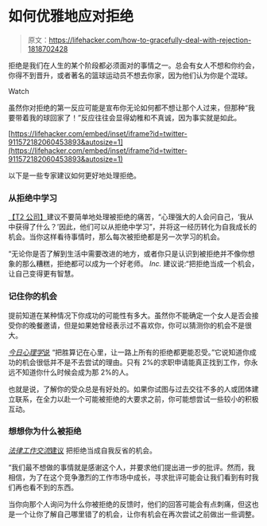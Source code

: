 # 如何优雅地应对拒绝

> 原文：<https://lifehacker.com/how-to-gracefully-deal-with-rejection-1818702428>

拒绝是我们在人生的某个阶段都必须面对的事情之一。总会有女人不想和你约会，你得不到晋升，或者著名的篮球运动员不想去你家，因为他们认为你是个混球。

Watch

虽然你对拒绝的第一反应可能是宣布你无论如何都不想让那个人过来，但那种“我要带着我的球回家了！”反应往往会显得幼稚和不真诚，因为事实就是如此。

 [https://lifehacker.com/embed/inset/iframe?id=twitter-911572182060453893&autosize=1](https://lifehacker.com/embed/inset/iframe?id=twitter-911572182060453893&autosize=1) 

以下是一些专家建议如何更好地处理拒绝。

### 从拒绝中学习

[【T2 公司】](https://www.inc.com/amy-morin/5-ways-mentally-strong-people-deal-with-rejection.html)建议不要简单地处理被拒绝的痛苦，“心理强大的人会问自己，‘我从中获得了什么？’因此，他们可以从拒绝中学习”，并将这一经历转化为自我成长的机会。当你这样看待事情时，那么每次被拒绝都是另一次学习的机会。

“无论你是否了解到生活中需要改进的地方，或者你只是认识到被拒绝并不像你想象的那么糟糕，拒绝都可以成为一个好老师。 *Inc.* 建议说:“把拒绝当成一个机会，让自己变得更有智慧。

### 记住你的机会

提前知道在某种情况下你成功的可能性有多大。虽然你不能确定一个女人是否会接受你的晚餐邀请，但是如果她曾经表示过不喜欢你，你可以猜测你的机会不是很大。

[*今日心理学*说](https://www.psychologytoday.com/blog/fighting-fear/201308/how-cope-rejection) “把胜算记在心里，让一路上所有的拒绝都更能忍受。”它说知道你成功的机会很低并不是不去尝试的理由。只有 2%的求职申请能真正找到工作，你永远不知道你什么时候会成为那 2%的人。

也就是说，了解你的受众总是有好处的。如果你试图与过去交往不多的人或团体建立联系，在全力以赴一个可能被拒绝的大要求之前，你可能想尝试一些较小的积极互动。

### 想想你为什么被拒绝

[*法律工作交流*建议](https://lawjobexchange.ca/2016/02/11/how-to-grow-from-rejection/) 把拒绝当成自我反省的机会。

“我们最不想做的事情就是感谢这个人，并要求他们提出进一步的批评。然而，我相信，为了在这个竞争激烈的工作市场中成长，寻求批评可能会让我们看到有时我们再也看不到的东西。

当你向那个人询问为什么你被拒绝的反馈时，他们的回答可能会有点刺痛，但这也是一个让你了解自己哪里错了的机会，让你有机会在再次尝试之前做出一些调整。